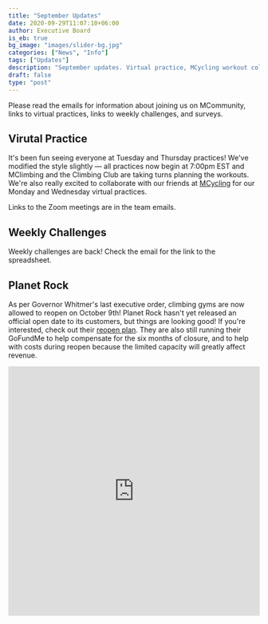 ```yaml
---
title: "September Updates"
date: 2020-09-29T11:07:10+06:00
author: Executive Board
is_eb: true
bg_image: "images/slider-bg.jpg"
categories: ["News", "Info"]
tags: ["Updates"]
description: "September updates. Virtual practice, MCycling workout collaboration, Planet Rock, and more."
draft: false
type: "post"
---
```


Please read the emails for information about joining us on MCommunity, links to virtual practices, links to weekly challenges, and surveys.

## Virutal Practice

It's been fun seeing everyone at Tuesday and Thursday practices! We've modified the style slightly — all practices now begin at 7:00pm EST and MClimbing and the Climbing Club are taking turns planning the workouts. We're also really excited to collaborate with our friends at <a href="https://www.umcycling.org">MCycling</a> for our Monday and Wednesday virtual practices.

Links to the Zoom meetings are in the team emails.

## Weekly Challenges

Weekly challenges are back! Check the email for the link to the spreadsheet.

## Planet Rock

As per Governor Whitmer's last executive order, climbing gyms are now allowed to reopen on October 9th! Planet Rock hasn't yet released an official open date to its customers, but things are looking good! If you're interested, check out their <a href="https://planet-rock.com/reopenplan">reopen plan</a>. They are also still running their GoFundMe to help compensate for the six months of closure, and to help with costs during reopen because the limited capacity will greatly affect revenue.

<embed height="500px" width="100%" src="https://www.gofundme.com/f/support-planet-rock/widget/large/" type="text/html"></embed>
